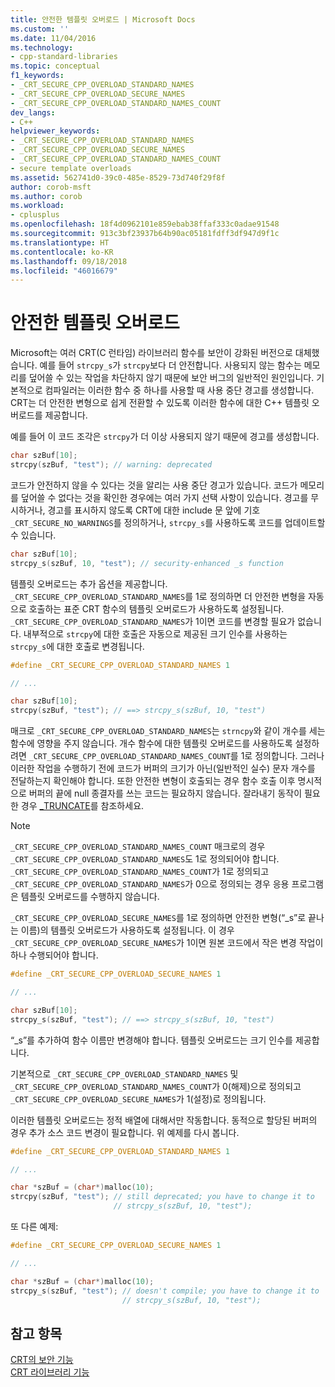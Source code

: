 ```yaml
---
title: 안전한 템플릿 오버로드 | Microsoft Docs
ms.custom: ''
ms.date: 11/04/2016
ms.technology:
- cpp-standard-libraries
ms.topic: conceptual
f1_keywords:
- _CRT_SECURE_CPP_OVERLOAD_STANDARD_NAMES
- _CRT_SECURE_CPP_OVERLOAD_SECURE_NAMES
- _CRT_SECURE_CPP_OVERLOAD_STANDARD_NAMES_COUNT
dev_langs:
- C++
helpviewer_keywords:
- _CRT_SECURE_CPP_OVERLOAD_STANDARD_NAMES
- _CRT_SECURE_CPP_OVERLOAD_SECURE_NAMES
- _CRT_SECURE_CPP_OVERLOAD_STANDARD_NAMES_COUNT
- secure template overloads
ms.assetid: 562741d0-39c0-485e-8529-73d740f29f8f
author: corob-msft
ms.author: corob
ms.workload:
- cplusplus
ms.openlocfilehash: 18f4d0962101e859ebab38ffaf333c0adae91548
ms.sourcegitcommit: 913c3bf23937b64b90ac05181fdff3df947d9f1c
ms.translationtype: HT
ms.contentlocale: ko-KR
ms.lasthandoff: 09/18/2018
ms.locfileid: "46016679"
---
```

# <a name="secure-template-overloads"></a>안전한 템플릿 오버로드

Microsoft는 여러 CRT(C 런타임) 라이브러리 함수를 보안이 강화된 버전으로 대체했습니다. 예를 들어 `strcpy_s`가 `strcpy`보다 더 안전합니다. 사용되지 않는 함수는 메모리를 덮어쓸 수 있는 작업을 차단하지 않기 때문에 보안 버그의 일반적인 원인입니다. 기본적으로 컴파일러는 이러한 함수 중 하나를 사용할 때 사용 중단 경고를 생성합니다. CRT는 더 안전한 변형으로 쉽게 전환할 수 있도록 이러한 함수에 대한 C++ 템플릿 오버로드를 제공합니다.

예를 들어 이 코드 조각은 `strcpy`가 더 이상 사용되지 않기 때문에 경고를 생성합니다.

```cpp
char szBuf[10];
strcpy(szBuf, "test"); // warning: deprecated
```

코드가 안전하지 않을 수 있다는 것을 알리는 사용 중단 경고가 있습니다. 코드가 메모리를 덮어쓸 수 없다는 것을 확인한 경우에는 여러 가지 선택 사항이 있습니다. 경고를 무시하거나, 경고를 표시하지 않도록 CRT에 대한 include 문 앞에 기호 `_CRT_SECURE_NO_WARNINGS`를 정의하거나, `strcpy_s`를 사용하도록 코드를 업데이트할 수 있습니다.

```cpp
char szBuf[10];
strcpy_s(szBuf, 10, "test"); // security-enhanced _s function
```

템플릿 오버로드는 추가 옵션을 제공합니다. `_CRT_SECURE_CPP_OVERLOAD_STANDARD_NAMES`를 1로 정의하면 더 안전한 변형을 자동으로 호출하는 표준 CRT 함수의 템플릿 오버로드가 사용하도록 설정됩니다. `_CRT_SECURE_CPP_OVERLOAD_STANDARD_NAMES`가 1이면 코드를 변경할 필요가 없습니다. 내부적으로 `strcpy`에 대한 호출은 자동으로 제공된 크기 인수를 사용하는 `strcpy_s`에 대한 호출로 변경됩니다.

```cpp
#define _CRT_SECURE_CPP_OVERLOAD_STANDARD_NAMES 1

// ...

char szBuf[10];
strcpy(szBuf, "test"); // ==> strcpy_s(szBuf, 10, "test")
```

매크로 `_CRT_SECURE_CPP_OVERLOAD_STANDARD_NAMES`는 `strncpy`와 같이 개수를 세는 함수에 영향을 주지 않습니다. 개수 함수에 대한 템플릿 오버로드를 사용하도록 설정하려면 `_CRT_SECURE_CPP_OVERLOAD_STANDARD_NAMES_COUNT`를 1로 정의합니다. 그러나 이러한 작업을 수행하기 전에 코드가 버퍼의 크기가 아닌(일반적인 실수) 문자 개수를 전달하는지 확인해야 합니다. 또한 안전한 변형이 호출되는 경우 함수 호출 이후 명시적으로 버퍼의 끝에 null 종결자를 쓰는 코드는 필요하지 않습니다. 잘라내기 동작이 필요한 경우 [_TRUNCATE](../c-runtime-library/truncate.md)를 참조하세요.

> [!NOTE]
>  `_CRT_SECURE_CPP_OVERLOAD_STANDARD_NAMES_COUNT` 매크로의 경우 `_CRT_SECURE_CPP_OVERLOAD_STANDARD_NAMES`도 1로 정의되어야 합니다. `_CRT_SECURE_CPP_OVERLOAD_STANDARD_NAMES_COUNT`가 1로 정의되고 `_CRT_SECURE_CPP_OVERLOAD_STANDARD_NAMES`가 0으로 정의되는 경우 응용 프로그램은 템플릿 오버로드를 수행하지 않습니다.

`_CRT_SECURE_CPP_OVERLOAD_SECURE_NAMES`를 1로 정의하면 안전한 변형(“_s”로 끝나는 이름)의 템플릿 오버로드가 사용하도록 설정됩니다. 이 경우 `_CRT_SECURE_CPP_OVERLOAD_SECURE_NAMES`가 1이면 원본 코드에서 작은 변경 작업이 하나 수행되어야 합니다.

```cpp
#define _CRT_SECURE_CPP_OVERLOAD_SECURE_NAMES 1

// ...

char szBuf[10];
strcpy_s(szBuf, "test"); // ==> strcpy_s(szBuf, 10, "test")
```

“_s”를 추가하여 함수 이름만 변경해야 합니다. 템플릿 오버로드는 크기 인수를 제공합니다.

기본적으로 `_CRT_SECURE_CPP_OVERLOAD_STANDARD_NAMES` 및 `_CRT_SECURE_CPP_OVERLOAD_STANDARD_NAMES_COUNT`가 0(해제)으로 정의되고 `_CRT_SECURE_CPP_OVERLOAD_SECURE_NAMES`가 1(설정)로 정의됩니다.

이러한 템플릿 오버로드는 정적 배열에 대해서만 작동합니다. 동적으로 할당된 버퍼의 경우 추가 소스 코드 변경이 필요합니다. 위 예제를 다시 봅니다.

```cpp
#define _CRT_SECURE_CPP_OVERLOAD_STANDARD_NAMES 1

// ...

char *szBuf = (char*)malloc(10);
strcpy(szBuf, "test"); // still deprecated; you have to change it to
                       // strcpy_s(szBuf, 10, "test");
```

또 다른 예제:

```cpp
#define _CRT_SECURE_CPP_OVERLOAD_SECURE_NAMES 1

// ...

char *szBuf = (char*)malloc(10);
strcpy_s(szBuf, "test"); // doesn't compile; you have to change it to
                         // strcpy_s(szBuf, 10, "test");
```

## <a name="see-also"></a>참고 항목

[CRT의 보안 기능](../c-runtime-library/security-features-in-the-crt.md)<br/>
[CRT 라이브러리 기능](../c-runtime-library/crt-library-features.md)